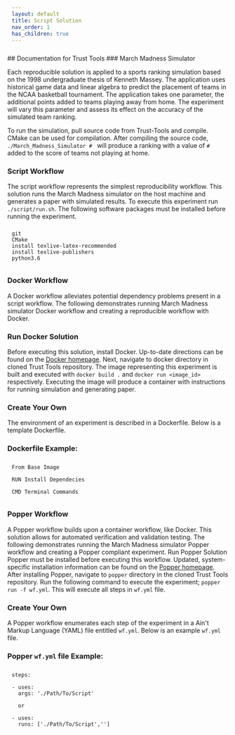 ```yaml
---
layout: default
title: Script Solution
nav_order: 1
has_children: true
---
```

<head>
<style>
pre code {
  display: block;
  padding: 10px;
  font-size: 12px;
} 
</style>
</head>
## Documentation for Trust Tools
### March Madness Simulator

Each reproducible solution is applied to a sports ranking simulation based on the 1998 undergraduate thesis of Kenneth Massey. The application uses historical game data and linear algebra to predict the placement of teams in the NCAA basketball tournament. The application takes one parameter, the additional points added to teams playing away from home. The experiment will vary this parameter and assess its effect on the accuracy of the simulated team ranking.

To run the simulation, pull source code from Trust-Tools and compile. CMake can be used for compilation. After compiling the source code, ```./March_Madness_Simulator # ``` will produce a ranking with a value of ```#``` added to the score of teams not playing at home.

### Script Workflow
The script workflow represents the simplest reproducibility workflow. This solution runs the March Madness simulator on the host machine and generates a paper with simulated results. To execute this experiment run ```./script/run.sh```. The following software packages must be installed before running the experiment.

```
git
CMake
install texlive-latex-recommended
install texlive-publishers 
python3.6
```

### Docker Workflow
A Docker workflow alleviates potential dependency problems present in a script workflow. The following demonstrates running March Madness simulator Docker workflow and creating a reproducible workflow with Docker.
### Run Docker Solution
Before executing this solution, install Docker. Up-to-date directions can be found on the [Docker homepage](https://docs.docker.com/get-docker/). Next, navigate to docker directory in cloned Trust Tools repository. The image representing this experiment is built and executed with ```docker build .``` and ```docker run <image_id>``` respectively. Executing the image will produce a container with instructions for running simulation and generating paper.
### Create Your Own
The environment of an experiment is described in a Dockerfile. Below is a template Dockerfile.
### Dockerfile Example:
<pre contenteditable="true" spellcheck= "false">
<code>From Base Image

RUN Install Dependecies   

CMD Terminal Commands</code></pre>

### Popper Workflow
A Popper workflow builds upon a container workflow, like Docker. This solution allows for automated verification and validation testing. The following demonstrates running the March Madness simulator Popper workflow and creating a Popper compliant experiment.
Run Popper Solution
Popper must be installed before executing this workflow. Updated, system-specific installation information can be found on the  [Popper homepage](https://falsifiable.us/). After installing Popper, navigate to <code>popper</code> directory in the cloned Trust Tools repository. Run the following command to execute the experiment; <code>popper run -f wf.yml</code>. This will execute all steps in <code>wf.yml</code> file.
### Create Your Own
A Popper workflow enumerates each step of the experiment in a Ain't Markup Language (YAML) file entitled <code>wf.yml</code>. Below is an example <code>wf.yml</code> file.

### Popper ```wf.yml``` file Example:

<pre contenteditable="true" spellcheck= "false">
<code>steps:

- uses: </Path/To/Container>
  args: './Path/To/Script'
  
  or

- uses: </Path/To/Container>
  runs: ['./Path/To/Script','<Argument>']</code></pre>
